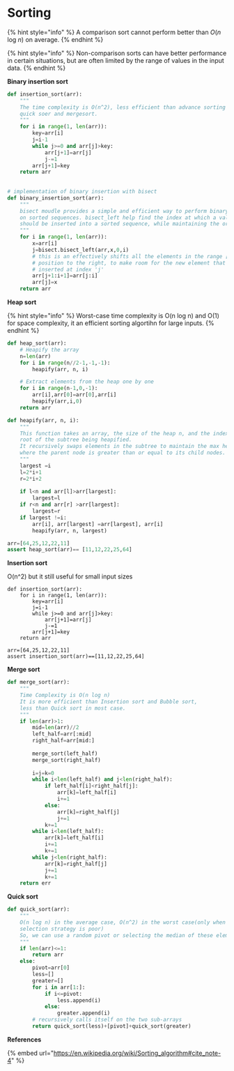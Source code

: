# Sorting

{% hint style="info" %}
A comparison sort cannot perform better than _O_(_n_ log _n_) on average.
{% endhint %}

{% hint style="info" %}
Non-comparison sorts can have better performance in certain situations, but are often limited by the range of values in the input data.
{% endhint %}

**Binary insertion sort**

```python
def insertion_sort(arr):
    """
    The time complexity is O(n^2), less efficient than advance sorting algorithms like
    quick soer and mergesort.
    """
    for i in range(1, len(arr)):
        key=arr[i]
        j=i-1
        while j>=0 and arr[j]>key:
            arr[j+1]=arr[j]
            j-=1
        arr[j+1]=key
    return arr
    
    
# implementation of binary insertion with bisect
def binary_insertion_sort(arr):
    """
    bisect moudle provides a simple and efficient way to perform binary search
    on sorted sequences. bisect_left help find the index at which a value
    should be inserted into a sorted sequence, while maintaining the order of the sequence.
    """
    for i in range(1, len(arr)):
        x=arr[i]
        j=bisect.bisect_left(arr,x,0,i)
        # this is an effectively shifts all the elements in the range [j,i-1] one
        # position to the right, to make room for the new element that will be 
        # inserted at index 'j'
        arr[j+1:i+1]=arr[j:i]
        arr[j]=x
    return arr
```

**Heap sort**

{% hint style="info" %}
Worst-case time complexity is O(n log n) and O(1) for space complexity, it an efficient sorting algortihn for large inputs.
{% endhint %}

```python
def heap_sort(arr):
    # Heapify the array
    n=len(arr)
    for i in range(n//2-1,-1,-1):
        heapify(arr, n, i)

    # Extract elements from the heap one by one
    for i in range(n-1,0,-1):
        arr[i],arr[0]=arr[0],arr[i]
        heapify(arr,i,0)
    return arr

def heapify(arr, n, i):
    """
    This function takes an array, the size of the heap n, and the index i of the
    root of the subtree being heapified.
    It recursively swaps elements in the subtree to maintain the max heap property,
    where the parent node is greater than or equal to its child nodes.
    """
    largest =i
    l=2*i+1
    r=2*i+2
    
    if l<n and arr[l]>arr[largest]:
        largest=l
    if r<n and arr[r] >arr[largest]:
        largest=r
    if largest !=i:
        arr[i], arr[largest] =arr[largest], arr[i]
        heapify(arr, n, largest)

arr=[64,25,12,22,11]
assert heap_sort(arr)== [11,12,22,25,64]
```

**Insertion sort**

O(n^2) but it still useful for small input sizes

```
def insertion_sort(arr):
    for i in range(1, len(arr)):
        key=arr[i]
        j=i-1
        while j>=0 and arr[j]>key:
            arr[j+1]=arr[j]
            j-=1
        arr[j+1]=key
    return arr

arr=[64,25,12,22,11]
assert insertion_sort(arr)==[11,12,22,25,64]
```

**Merge sort**

```python
def merge_sort(arr):
    """
    Time Complexity is O(n log n)
    It is more efficient than Insertion sort and Bubble sort,
    less than Quick sort in most case.
    """
    if len(arr)>1:
        mid=len(arr)//2
        left_half=arr[:mid]
        right_half=arr[mid:]
        
        merge_sort(left_half)
        merge_sort(right_half)
        
        i=j=k=0
        while i<len(left_half) and j<len(right_half):
            if left_half[i]<right_half[j]:
                arr[k]=left_half[i]
                i+=1
            else:
                arr[k]=right_half[j]
                j+=1
            k+=1
        while i<len(left_half):
            arr[k]=left_half[i]
            i+=1
            k+=1
        while j<len(right_half):
            arr[k]=right_half[j]
            j+=1
            k+=1
    return err
```

**Quick sort**

```python
def quick_sort(arr):
    """
    O(n log n) in the average case, O(n^2) in the worst case(only when the pivot
    selection strategy is poor)
    So, we can use a random pivot or selecting the median of these elementsthon
    """
    if len(arr)<=1:
        return arr
    else:
        pivot=arr[0]
        less=[]
        greater=[]
        for i in arr[1:]:
            if i<=pivot:
                less.append(i)
            else:
                greater.append(i)
        # recursively calls itself on the two sub-arrays
        return quick_sort(less)+[pivot]+quick_sort(greater)
```

**References**

{% embed url="https://en.wikipedia.org/wiki/Sorting_algorithm#cite_note-4" %}
